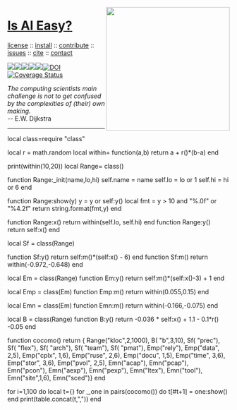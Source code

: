<a name=top><img align=right width=280 src="https://pngimage.net/wp-content/uploads/2019/05/silueta-planetas-png-.png">
<h1><a href="/README.md#top">Is AI Easy?</a></h1> 
<p> <a
href="https://github.com/aiez/eg/blob/master/LICENSE">license</a> :: <a
href="https://github.com/aiez/eg/blob/master/INSTALL.md#top">install</a> :: <a
href="https://github.com/aiez/eg/blob/master/CODE_OF_CONDUCT.md#top">contribute</a> :: <a
href="https://github.com/aiez/eg/issues">issues</a> :: <a
href="https://github.com/aiez/eg/blob/master/CITATION.md#top">cite</a> :: <a
href="https://github.com/aiez/eg/blob/master/CONTACT.md#top">contact</a> </p><p> 
<img src="https://img.shields.io/badge/license-mit-red"><img 
src="https://img.shields.io/badge/language-lua-orange"><img 
src="https://img.shields.io/badge/purpose-ai,se-blueviolet"><img 
src="https://img.shields.io/badge/platform-mac,*nux-informational"><a 
     href="https://travis-ci.org/github/sehero/lua"><img 
src="https://travis-ci.org/aiez/eg.svg?branch=master"></a><a 
     href="https://zenodo.org/badge/latestdoi/263210595"><img 
src="https://zenodo.org/badge/263210595.svg" alt="DOI"></a><a 
     href='https://coveralls.io/github/aiez/lua?branch=master'><img i
src='https://coveralls.io/repos/github/aiez/eg/badge.svg?branch=master' alt='Coverage Status' /></a></p>
<em>The computing scientists main challenge is not to get confused by the complexities of (their) own making.</em><br>  
-- E.W. Dijkstra<hr>

local class=require "class"

local r     = math.random
local within= function(a,b) return a + r()*(b-a) end

print(within(10,20))
local Range= class()

function Range:_init(name,lo,hi)
  self.name = name
  self.lo   = lo or 1
  self.hi   = hi or 6
end

function Range:show(y)
  y = y or self:y()
  local fmt = y > 10 and "%.0f" or "%4.2f"
  return string.format(fmt,y)
end

function Range:x() return within(self.lo, self.hi) end
function Range:y() return self:x() end

local Sf = class(Range)

function Sf:y() return self:m()*(self:x() - 6) end
function Sf:m() return within(-0.972,-0.648) end

local Em = class(Range)
function Em:y() return self:m()*(self:x()-3) + 1 end

local Emp = class(Em)
function Emp:m() return within(0.055,0.15) end

local Emn = class(Em)
function Emn:m() return within(-0.166,-0.075) end

local B = class(Range)
function B:y() 
  return -0.036 * self:x() + 1.1 - 0.1*r() -0.05 end

function cocomo() 
  return {  Range("kloc",2,1000), 
            B(  "b",3,10),
            Sf( "prec"),
            Sf( "flex"), 
            Sf( "arch"),
            Sf( "team"), 
            Sf( "pmat"), 
            Emp("rely"),
            Emp("data", 2,5),
            Emp("cplx", 1,6),
            Emp("ruse", 2,6),
            Emp("docu", 1,5),
            Emp("time", 3,6),
            Emp("stor", 3,6),
            Emp("pvol", 2,5),
            Emn("acap"),
            Emn("pcap"),
            Emn("pcon"),
            Emn("aexp"),
            Emn("pexp"),
            Emn("ltex"),
            Emn("tool"),
            Emn("site",1,6),
            Emn("sced")}
end

for i=1,100 do
  local t={} 
  for _,one in pairs(cocomo()) do
     t[#t+1] = one:show() end
  print(table.concat(t,","))
end
